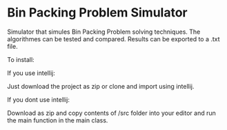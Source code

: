 # Bin Packing Problem Simulator


Simulator that simules Bin Packing Problem solving techniques. The algorithmes can be tested and compared. Results can be exported to a .txt file.

To install:

If you use intellij:

Just download the project as zip or clone and import using intellij.

If you dont use intellij:

Download as zip and copy contents of /src folder into your editor and run the main function in the main class.



